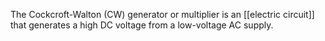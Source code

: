 The Cockcroft-Walton (CW) generator or multiplier is an [[electric circuit]] that generates a high DC voltage from a low-voltage AC supply.